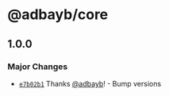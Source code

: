 # @adbayb/core

## 1.0.0

### Major Changes

-   [`e7b02b1`](https://github.com/adbayb/poc-monorepo/commit/e7b02b1581554a12bb7410f948e139d5eedbf13a) Thanks [@adbayb](https://github.com/adbayb)! - Bump versions
